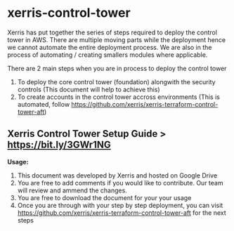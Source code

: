 # xerris-control-tower

Xerris has put together the series of steps required to deploy the control tower in AWS. There are multiple moving parts while the deployment hence we cannot automate the entire deployment process. We are also in the process of automating / creating smallers modules where applicable.

There are 2 main steps when you are in process to deploy the control tower

1. To deploy the core control tower (foundation) alongwith the security controls (This document will help to achieve this)
2. To create accounts in the control tower accross environments (This is automated, follow https://github.com/xerris/xerris-terraform-control-tower-aft)


## Xerris Control Tower Setup Guide   >  https://bit.ly/3GWr1NG

**Usage:**

1. This document was developed by Xerris and hosted on Google Drive
2. You are free to add comments if you would like to contribute. Our team will review and ammend the changes.
3. You are free to download the document for your your usage
4. Once you are through with your step by step deployment, you can visit https://github.com/xerris/xerris-terraform-control-tower-aft for the next steps


